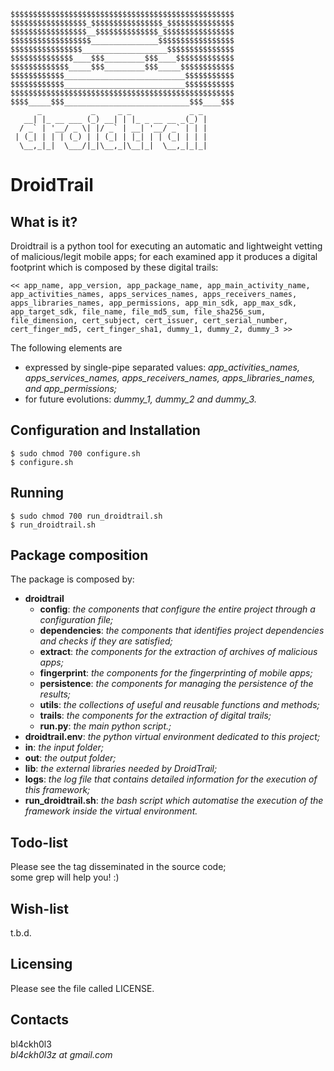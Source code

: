    $$$$$$$$$$$$$$$$$$$$$$$$$$$$$$$$$$$$$$$$$$$$$$$$$$
    $$$$$$$$$$$$$$$$$_$$$$$$$$$$$$$$$$_$$$$$$$$$$$$$$$
    $$$$$$$$$$$$$$$$$__$$$$$$$$$$$$$$_$$$$$$$$$$$$$$$$
    $$$$$$$$$$$$$$$$$$_______________$$$$$$$$$$$$$$$$$
    $$$$$$$$$$$$$$$$___________________$$$$$$$$$$$$$$$
    $$$$$$$$$$$$$$____$$$_________$$$____$$$$$$$$$$$$$
    $$$$$$$$$$$$$_____$$$_________$$$_____$$$$$$$$$$$$
    $$$$$$$$$$$$___________________________$$$$$$$$$$$
    $$$$$$$$$$$$___________________________$$$$$$$$$$$
    $$$$$$$$$$$$$$$$$$$$$$$$$$$$$$$$$$$$$$$$$$$$$$$$$$
    $$$$_____$$$____________________________$$$____$$$
          _           _     _ _             _ _
       __| |_ __ ___ (_) __| | |_ _ __ __ _(_) |
      / _` | '__/ _ \| |/ _` | __| '__/ _` | | |
     | (_| | | | (_) | | (_| | |_| | | (_| | | |
      \__,_|_|  \___/|_|\__,_|\__|_|  \__,_|_|_|


# DroidTrail

## What is it?

Droidtrail is a python tool for executing an automatic and lightweight
vetting of malicious/legit mobile apps; for each examined app it
produces a digital footprint which is composed by these digital trails:

``<< app_name, app_version, app_package_name, app_main_activity_name, 
     app_activities_names, apps_services_names, apps_receivers_names, 
     apps_libraries_names, app_permissions, app_min_sdk, app_max_sdk, 
     app_target_sdk, file_name, file_md5_sum, file_sha256_sum, 
     file_dimension, cert_subject, cert_issuer, cert_serial_number, 
     cert_finger_md5, cert_finger_sha1, dummy_1, dummy_2, dummy_3 >>``

The following elements are
  - expressed by single-pipe separated values: *app_activities_names, 
    apps_services_names, apps_receivers_names, apps_libraries_names,
    and app_permissions;*
  - for future evolutions: *dummy_1, dummy_2 and dummy_3.*


## Configuration and Installation

``$ sudo chmod 700 configure.sh``  
``$ configure.sh``


## Running

``$ sudo chmod 700 run_droidtrail.sh``  
``$ run_droidtrail.sh``


## Package composition

The package is composed by:  
  - **droidtrail**  
      - **config**: *the components that configure the entire project through a configuration file;*  
      - **dependencies**: *the components that identifies project dependencies
                      and checks if they are satisfied;*  
      - **extract**: *the components for the extraction of archives of malicious apps;*  
      - **fingerprint**: *the components for the fingerprinting of mobile apps;*  
      - **persistence**: *the components for managing the persistence of the results;*  
      - **utils**: *the collections of useful and reusable functions and methods;*  
      - **trails**: *the components for the extraction of digital trails;*  
      - **run.py**: *the main python script.;*  
  - **droidtrail.env**: *the python virtual environment dedicated to this project;*  
  - **in**: *the input folder;*  
  - **out**: *the output folder;*  
  - **lib**: *the external libraries needed by DroidTrail;*  
  - **logs**: *the log file that contains detailed information for the execution of this framework;*  
  - **run_droidtrail.sh**: *the bash script which automatise the execution of the
                       framework inside the virtual environment.*


## Todo-list

Please see the <TODO> tag disseminated in the source code;  
some grep will help you! :)


## Wish-list

t.b.d.


## Licensing

Please see the file called LICENSE.


## Contacts

bl4ckh0l3  
*bl4ckh0l3z at gmail.com*
